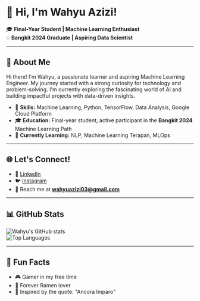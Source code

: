 # 👋 Hi, I'm Wahyu Azizi! 

🎓 **Final-Year Student | Machine Learning Enthusiast**  
💡 **Bangkit 2024 Graduate | Aspiring Data Scientist**  

---

## 🌟 About Me
Hi there! I'm Wahyu, a passionate learner and aspiring Machine Learning Engineer. My journey started with a strong curiosity for technology and problem-solving. I'm currently exploring the fascinating world of AI and building impactful projects with data-driven insights.

- 🧠 **Skills:** Machine Learning, Python, TensorFlow, Data Analysis, Google Cloud Platform  
- 🎓 **Education:** Final-year student, active participant in the **Bangkit 2024** Machine Learning Path  
- 🌱 **Currently Learning:** NLP, Machine Learning Terapan, MLOps  

---


## 🌐 Let's Connect!    
- 💼 [LinkedIn](https://www.linkedin.com/in/wahyuazizi)  
- 🐦 [Instagram](https://instagram.com/whyu.zi)  
- 📧 Reach me at **wahyuazizi03@gmail.com**

---

## 📊 GitHub Stats
![Wahyu's GitHub stats](https://github-readme-stats.vercel.app/api?username=wahyuazizi&show_icons=true&theme=radical)  
![Top Languages](https://github-readme-stats.vercel.app/api/top-langs/?username=wahyuazizi&layout=compact&theme=radical)

---

## 🚀 Fun Facts
- 🎮 Gamer in my free time  
- 🍜 Forever Ramen lover  
- 🌟 Inspired by the quote: "Ancora Imparo"  

